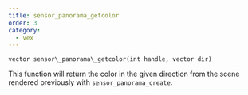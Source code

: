 ```yaml
---
title: sensor_panorama_getcolor
order: 3
category:
  - vex
---
```


`vector sensor\_panorama\_getcolor(int handle, vector dir)`

This function will return the color in the given direction from the
scene rendered previously with `sensor_panorama_create`.
